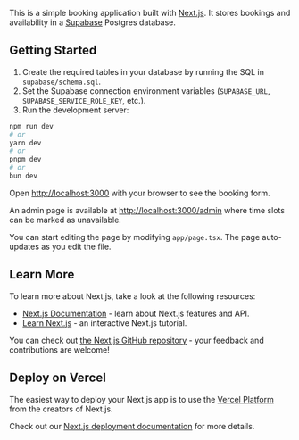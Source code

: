 This is a simple booking application built with [Next.js](https://nextjs.org). It stores bookings and availability in a [Supabase](https://supabase.com) Postgres database.

## Getting Started

1. Create the required tables in your database by running the SQL in `supabase/schema.sql`.
2. Set the Supabase connection environment variables (`SUPABASE_URL`, `SUPABASE_SERVICE_ROLE_KEY`, etc.).
3. Run the development server:

```bash
npm run dev
# or
yarn dev
# or
pnpm dev
# or
bun dev
```

Open [http://localhost:3000](http://localhost:3000) with your browser to see the booking form.

An admin page is available at [http://localhost:3000/admin](http://localhost:3000/admin) where time slots can be marked as unavailable.

You can start editing the page by modifying `app/page.tsx`. The page auto-updates as you edit the file.

## Learn More

To learn more about Next.js, take a look at the following resources:

- [Next.js Documentation](https://nextjs.org/docs) - learn about Next.js features and API.
- [Learn Next.js](https://nextjs.org/learn) - an interactive Next.js tutorial.

You can check out [the Next.js GitHub repository](https://github.com/vercel/next.js) - your feedback and contributions are welcome!

## Deploy on Vercel

The easiest way to deploy your Next.js app is to use the [Vercel Platform](https://vercel.com/new?utm_medium=default-template&filter=next.js&utm_source=create-next-app&utm_campaign=create-next-app-readme) from the creators of Next.js.

Check out our [Next.js deployment documentation](https://nextjs.org/docs/app/building-your-application/deploying) for more details.
